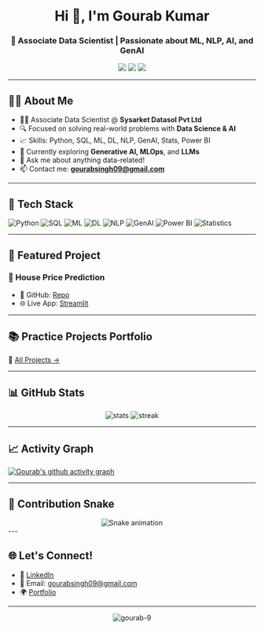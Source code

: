 <h1 align="center">Hi 👋, I'm Gourab Kumar</h1>
<h3 align="center">🚀 Associate Data Scientist | Passionate about ML, NLP, AI, and GenAI</h3>

<p align="center">
  <a href="https://www.linkedin.com/in/gourab-kumar/"><img src="https://img.shields.io/badge/LinkedIn-blue?style=for-the-badge&logo=linkedin" /></a>
  <a href="mailto:gourabsingh09@gmail.com"><img src="https://img.shields.io/badge/Gmail-red?style=for-the-badge&logo=gmail" /></a>
  <a href="https://sites.google.com/view/gourabsingh-info/projects?authuser=0"><img src="https://img.shields.io/badge/Portfolio-grey?style=for-the-badge" /></a>
</p>

---

## 👨‍💻 About Me

- 🧑‍💼 Associate Data Scientist @ **Sysarket Datasol Pvt Ltd**
- 🔍 Focused on solving real-world problems with **Data Science & AI**
- 📈 Skills: Python, SQL, ML, DL, NLP, GenAI, Stats, Power BI
- 🚀 Currently exploring **Generative AI, MLOps**, and **LLMs**
- 💬 Ask me about anything data-related!
- 📫 Contact me: **gourabsingh09@gmail.com**

---

## 🧰 Tech Stack

![Python](https://img.shields.io/badge/Python-3670A0?style=for-the-badge&logo=python&logoColor=white)
![SQL](https://img.shields.io/badge/SQL-005C84?style=for-the-badge&logo=sqlite&logoColor=white)
![ML](https://img.shields.io/badge/Machine%20Learning-yellow?style=for-the-badge)
![DL](https://img.shields.io/badge/Deep%20Learning-orange?style=for-the-badge)
![NLP](https://img.shields.io/badge/NLP-blueviolet?style=for-the-badge)
![GenAI](https://img.shields.io/badge/GenAI-ff69b4?style=for-the-badge)
![Power BI](https://img.shields.io/badge/PowerBI-F2C811?style=for-the-badge&logo=powerbi&logoColor=black)
![Statistics](https://img.shields.io/badge/Statistics-green?style=for-the-badge)

---

## 🚀 Featured Project

### 🏡 House Price Prediction
- 📂 GitHub: [Repo](https://github.com/gourab-9/house-price-prediction-mlproject-)
- 🌐 Live App: [Streamlit](https://apptrial2py-4d3txqs8sw2tlvp5uod65q.streamlit.app/)

---

## 📚 Practice Projects Portfolio

🧪 [All Projects →](https://sites.google.com/view/gourabsingh-info/projects?authuser=0)

---

## 📊 GitHub Stats

<p align="center">
  <img src="https://github-readme-stats.vercel.app/api?username=gourab-9&show_icons=true&theme=tokyonight" alt="stats" />
  <img src="https://github-readme-streak-stats.herokuapp.com/?user=gourab-9&theme=tokyonight" alt="streak" />
</p>

---

## 📈 Activity Graph

[![Gourab's github activity graph](https://github-readme-activity-graph.vercel.app/graph?username=gourab-9&theme=github-compact)](https://github.com/gourab-9)

---

## 🐍 Contribution Snake


<div align="center">
  <img src="https://profile-readme-generator.com/assets/snake.svg" alt="Snake animation" />
</div>
---

## 🌐 Let's Connect!

- 💼 [LinkedIn](https://www.linkedin.com/in/gourab-kumar/)
- 📧 Email: gourabsingh09@gmail.com
- 🌍 [Portfolio](https://sites.google.com/view/gourabsingh-info/projects?authuser=0)

---

<p align="center">
  <img src="https://komarev.com/ghpvc/?username=gourab-9&label=Profile%20views&color=0e75b6&style=flat" alt="gourab-9" />
</p>
